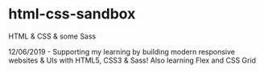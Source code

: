 # html-css-sandbox
HTML &amp; CSS &amp; some Sass

12/06/2019 - Supporting my learning by building modern responsive websites & UIs with HTML5, CSS3 & Sass! Also learning Flex and CSS Grid